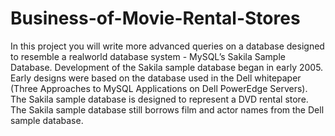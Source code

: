 # Business-of-Movie-Rental-Stores
In this project you will write more advanced queries on a database designed to resemble a realworld database system - MySQL’s Sakila Sample Database. Development of the Sakila sample database began in early 2005. Early designs were based on the database used in the Dell whitepaper (Three Approaches to MySQL Applications on Dell PowerEdge Servers). The Sakila sample database is designed to represent a DVD rental store. The Sakila sample database still borrows film and actor names from the Dell sample database.
